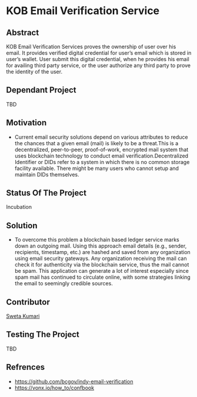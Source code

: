 #  KOB Email Verification Service
## Abstract
   KOB Email Verification Services proves the ownership of user over his email. It provides verified digital credential for user’s email which is stored in user’s wallet. User      submit this digital credential, when he provides his email for availing third party service, or the user authorize any third party to prove the identity of the user. 
   
 
## Dependant Project
   TBD
 
## Motivation
 * Current email security solutions depend on various attributes to reduce the chances that a given email (mail) is likely to be a threat.This is a decentralized, peer-to-peer,    proof-of-work, encrypted mail system that uses blockchain technology to conduct email verification.Decentralized Identifier or DIDs refer to a system in which there is no        common storage facility available. There might be many users who cannot setup and maintain DIDs themselves. 

## Status Of The Project
   Incubation
 
## Solution
 * To overcome this problem a blockchain based ledger service marks down an outgoing mail. Using this approach email details (e.g., sender, recipients, timestamp, etc.) are        hashed and saved from any organization using email security gateways. Any organization receiving the mail can check it for authenticity via the blockchain service, thus the      mail cannot be spam. This application can generate a lot of interest especially since spam mail has continued to circulate online, with some strategies linking the email to      seemingly credible sources.
 
## Contributor
   [Sweta Kumari](https://github.com/sweta-dotcom/KOB-email-verification)
 
## Testing The Project
   TBD

## Refrences
 *  https://github.com/bcgov/indy-email-verification
 *  https://vonx.io/how_to/confbook























